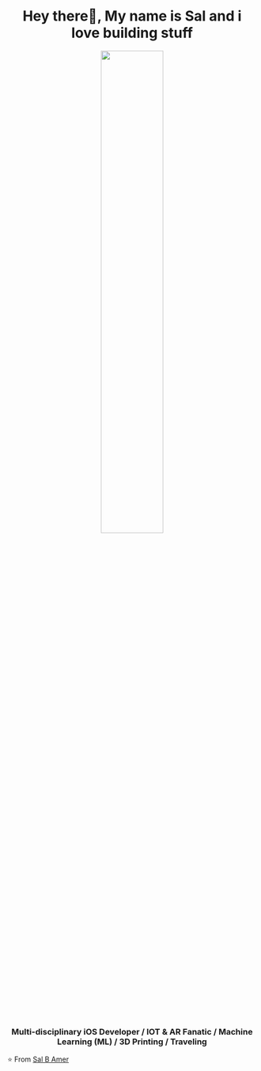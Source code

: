 
<h1 align= "center"><b>Hey there👋, My name is Sal and i love building stuff</b></h1>
<p align="center"><img width=50% src="https://media.giphy.com/media/JWuBH9rCO2uZuHBFpm/giphy.gif"></p>
<h3 align= "center"><b>Multi-disciplinary iOS Developer / IOT & AR Fanatic / Machine Learning (ML) / 3D Printing / Traveling</b></h3>

⭐️ From [Sal B Amer](https://github.com/sal562)


<!--
**sal562/sal562** is a ✨ _special_ ✨ repository because its `README.md` (this file) appears on your GitHub profile.

Here are some ideas to get you started:

- 🔭 I’m currently working on ...
- 🌱 I’m currently learning ...
- 👯 I’m looking to collaborate on ...
- 🤔 I’m looking for help with ...
- 💬 Ask me about ...
- 📫 How to reach me: ...
- 😄 Pronouns: ...
- ⚡ Fun fact: ...
-->
